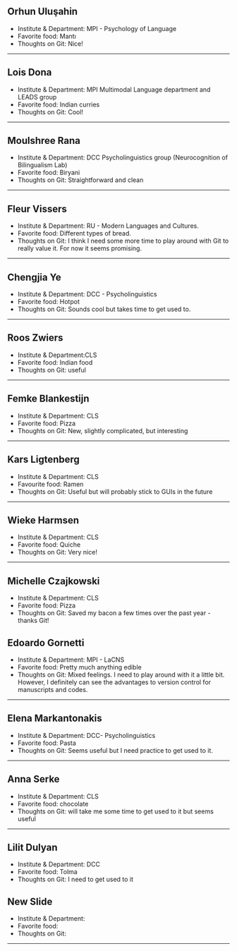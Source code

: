 ## Orhun Uluşahin

- Institute & Department: MPI - Psychology of Language
- Favorite food: Mantı
- Thoughts on Git: Nice!

---

## Lois Dona

- Institute & Department: MPI Multimodal Language department and LEADS group
- Favorite food: Indian curries
- Thoughts on Git: Cool!

---
## Moulshree Rana

- Institute & Department: DCC Psycholinguistics group (Neurocognition of Bilingualism Lab)
- Favorite food: Biryani 
- Thoughts on Git: Straightforward and clean

---

## Fleur Vissers

- Institute & Department: RU - Modern Languages and Cultures.
- Favorite food: Different types of bread.
- Thoughts on Git: I think I need some more time to play around with Git to really value it. For now it seems promising. 

---

## Chengjia Ye

- Institute & Department: DCC - Psycholinguistics
- Favorite food: Hotpot
- Thoughts on Git: Sounds cool but takes time to get used to.

---  

## Roos Zwiers

- Institute & Department:CLS 
- Favorite food: Indian food
- Thoughts on Git: useful

---

## Femke Blankestijn

- Institute & Department: CLS 
- Favorite food: Pizza
- Thoughts on Git: New, slightly complicated, but interesting

---

## Kars Ligtenberg

- Institute & Department: CLS 
- Favourite food: Ramen
- Thoughts on Git: Useful but will probably stick to GUIs in the future

---

## Wieke Harmsen

- Institute & Department: CLS 
- Favorite food: Quiche
- Thoughts on Git: Very nice!

---

## Michelle Czajkowski

- Institute & Department: CLS
- Favorite food: Pizza
- Thoughts on Git: Saved my bacon a few times over the past year - thanks Git!

## Edoardo Gornetti

- Institute & Department: MPI - LaCNS
- Favorite food: Pretty much anything edible
- Thoughts on Git: Mixed feelings. I need to play around with it a little bit. However, I definitely can see the advantages to version control for manuscripts and codes.
---

## Elena Markantonakis

- Institute & Department: DCC- Psycholinguistics
- Favorite food: Pasta
- Thoughts on Git: Seems useful but I need practice to get used to it. 

---

## Anna Serke

- Institute & Department: CLS 
- Favorite food: chocolate
- Thoughts on Git: will take me some time to get used to it but seems useful

---

## Lilit Dulyan
- Institute & Department: DCC 
- Favorite food: Tolma
- Thoughts on Git: I need to get used to it

## New Slide

- Institute & Department:  
- Favorite food: 
- Thoughts on Git: 

---
